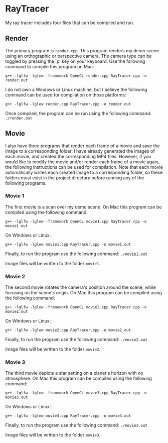 # RayTracer
My ray tracer includes four files that can be compiled and run. 

## Render
The primary program is ```render.cpp```. This program renders my demo scene using an orthographic or perspective camera. The camera type can be toggled by pressing the 'p' key on your keyboard. Use the following command to compile this program on Mac:
```
g++ -lglfw -lglew -framework OpenGL render.cpp RayTracer.cpp -o render.out
```
I do not own a Windows or Linux machine, but I believe the following command can be used for compilation on those platforms:
```
g++ -lglfw -lglew render.cpp RayTracer.cpp -o render.out
```
Once compiled, the program can be run using the following command: ```./render.out```

## Movie
I also have three programs that render each frame of a movie and save the image to a corresponding folder. I have already generated the images of each movie, and created the corresponding MP4 files. However, if you would like to modify the movie and/or render each frame of a movie again, the following instructions can be used for compilation. Note that each movie automatically writes each created image to a corresponding folder, so these folders must exist in the project directory before running any of the following programs.

### Movie 1
The first movie is a scan over my demo scene. On Mac this program can be compiled using the following command:
```
g++ -lglfw -lglew -framework OpenGL movie1.cpp RayTracer.cpp -o movie1.out
```
On Windows or Linux:
```
g++ -lglfw -lglew movie1.cpp RayTracer.cpp -o movie1.out
```
Finally, to run the program use the following command: ```./movie1.out```

Image files will be written to the folder ```movie1```.

### Movie 2
The second movie rotates the camera's position around the scene, while focusing on the scene's origin. On Mac this program can be compiled using the following command:
```
g++ -lglfw -lglew -framework OpenGL movie2.cpp RayTracer.cpp -o movie2.out
```
On Windows or Linux:
```
g++ -lglfw -lglew movie2.cpp RayTracer.cpp -o movie2.out
```
Finally, to run the program use the following command: ```./movie2.out```

Image files will be written to the folder ```movie2```.

### Movie 3
The third movie depicts a star setting on a planet's horizon with no atmosphere. On Mac this program can be compiled using the following command:
```
g++ -lglfw -lglew -framework OpenGL movie3.cpp RayTracer.cpp -o movie3.out
```
On Windows or Linux:
```
g++ -lglfw -lglew movie3.cpp RayTracer.cpp -o movie3.out
```
Finally, to run the program use the following command: ```./movie3.out```

Image files will be written to the folder ```movie3```.
